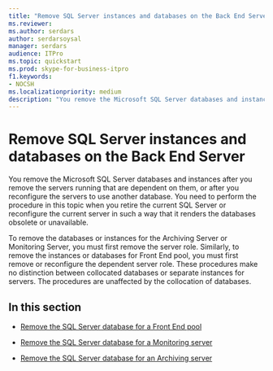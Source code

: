 ```yaml
---
title: "Remove SQL Server instances and databases on the Back End Server"
ms.reviewer: 
ms.author: serdars
author: serdarsoysal
manager: serdars
audience: ITPro
ms.topic: quickstart
ms.prod: skype-for-business-itpro
f1.keywords:
- NOCSH
ms.localizationpriority: medium
description: "You remove the Microsoft SQL Server databases and instances after you remove the servers running that are dependent on them, or after you reconfigure the servers to use another database. You need to perform the procedure in this topic when you retire the current SQL Server or reconfigure the current server in such a way that it renders the databases obsolete or unavailable."
---
```


# Remove SQL Server instances and databases on the Back End Server

You remove the Microsoft SQL Server databases and instances after you remove the servers running that are dependent on them, or after you reconfigure the servers to use another database. You need to perform the procedure in this topic when you retire the current SQL Server or reconfigure the current server in such a way that it renders the databases obsolete or unavailable.
  
To remove the databases or instances for the Archiving Server or Monitoring Server, you must first remove the server role. Similarly, to remove the instances or databases for Front End pool, you must first remove or reconfigure the dependent server role. These procedures make no distinction between collocated databases or separate instances for servers. The procedures are unaffected by the collocation of databases.
  
## In this section

- [Remove the SQL Server database for a Front End pool](remove-the-sql-server-database-for-a-front-end-pool.md)
    
- [Remove the SQL Server database for a Monitoring server](remove-the-sql-server-database-for-a-monitoring-server.md)
    
- [Remove the SQL Server database for an Archiving server](remove-the-sql-server-database-for-an-archiving-server.md)
    

